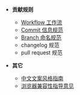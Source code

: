- **贡献规则**
  - [Workflow 工作流](/contributing/workflow)
  - [Commit 信息规范](/contributing/commit)
  - [Branch 命名规范](/contributing/branch)
  - changelog 规范
  - pull request 规范

- **其它**
  - [中文文案风格指南](/others/copywriter)
  - [浏览器兼容性指导意见](/others/compatibility)